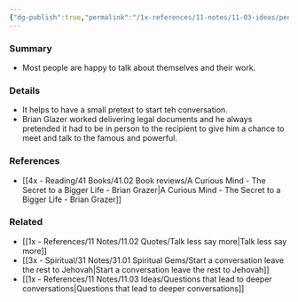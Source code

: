 ```yaml
---
{"dg-publish":true,"permalink":"/1x-references/11-notes/11-03-ideas/people-are-usually-happy-to-talk-about-themselves-and-their-work/","title":"People are usually happy to talk about themselves","dgShowBacklinks":false}
---
```



### Summary
- Most people are happy to talk about themselves and their work.

### Details
- It helps to have a small pretext to start teh conversation.
- Brian Glazer worked delivering legal documents and he always pretended it had to be in person to the recipient to give him a chance to meet and talk to the famous and powerful.

### References
- [[4x - Reading/41 Books/41.02 Book reviews/A Curious Mind - The Secret to a Bigger Life - Brian Grazer\|A Curious Mind - The Secret to a Bigger Life - Brian Grazer]]

### Related
- [[1x - References/11 Notes/11.02 Quotes/Talk less say more\|Talk less say more]]
- [[3x - Spiritual/31 Notes/31.01 Spiritual Gems/Start a conversation leave the rest to Jehovah\|Start a conversation leave the rest to Jehovah]]
- [[1x - References/11 Notes/11.03 Ideas/Questions that lead to deeper conversations\|Questions that lead to deeper conversations]]